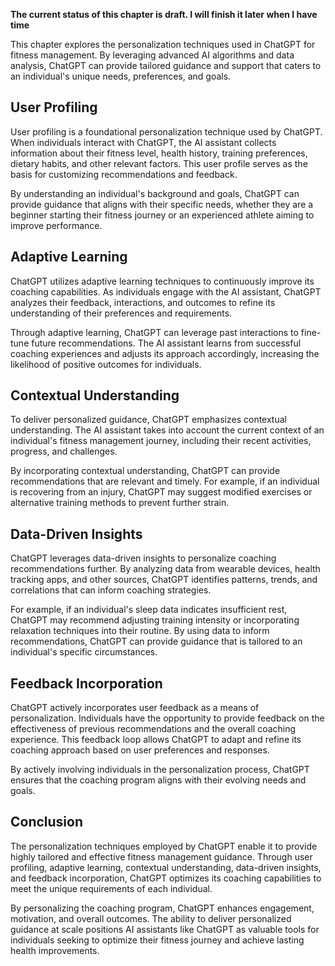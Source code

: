 **The current status of this chapter is draft. I will finish it later when I have time**

This chapter explores the personalization techniques used in ChatGPT for fitness management. By leveraging advanced AI algorithms and data analysis, ChatGPT can provide tailored guidance and support that caters to an individual's unique needs, preferences, and goals.

User Profiling
--------------

User profiling is a foundational personalization technique used by ChatGPT. When individuals interact with ChatGPT, the AI assistant collects information about their fitness level, health history, training preferences, dietary habits, and other relevant factors. This user profile serves as the basis for customizing recommendations and feedback.

By understanding an individual's background and goals, ChatGPT can provide guidance that aligns with their specific needs, whether they are a beginner starting their fitness journey or an experienced athlete aiming to improve performance.

Adaptive Learning
-----------------

ChatGPT utilizes adaptive learning techniques to continuously improve its coaching capabilities. As individuals engage with the AI assistant, ChatGPT analyzes their feedback, interactions, and outcomes to refine its understanding of their preferences and requirements.

Through adaptive learning, ChatGPT can leverage past interactions to fine-tune future recommendations. The AI assistant learns from successful coaching experiences and adjusts its approach accordingly, increasing the likelihood of positive outcomes for individuals.

Contextual Understanding
------------------------

To deliver personalized guidance, ChatGPT emphasizes contextual understanding. The AI assistant takes into account the current context of an individual's fitness management journey, including their recent activities, progress, and challenges.

By incorporating contextual understanding, ChatGPT can provide recommendations that are relevant and timely. For example, if an individual is recovering from an injury, ChatGPT may suggest modified exercises or alternative training methods to prevent further strain.

Data-Driven Insights
--------------------

ChatGPT leverages data-driven insights to personalize coaching recommendations further. By analyzing data from wearable devices, health tracking apps, and other sources, ChatGPT identifies patterns, trends, and correlations that can inform coaching strategies.

For example, if an individual's sleep data indicates insufficient rest, ChatGPT may recommend adjusting training intensity or incorporating relaxation techniques into their routine. By using data to inform recommendations, ChatGPT can provide guidance that is tailored to an individual's specific circumstances.

Feedback Incorporation
----------------------

ChatGPT actively incorporates user feedback as a means of personalization. Individuals have the opportunity to provide feedback on the effectiveness of previous recommendations and the overall coaching experience. This feedback loop allows ChatGPT to adapt and refine its coaching approach based on user preferences and responses.

By actively involving individuals in the personalization process, ChatGPT ensures that the coaching program aligns with their evolving needs and goals.

Conclusion
----------

The personalization techniques employed by ChatGPT enable it to provide highly tailored and effective fitness management guidance. Through user profiling, adaptive learning, contextual understanding, data-driven insights, and feedback incorporation, ChatGPT optimizes its coaching capabilities to meet the unique requirements of each individual.

By personalizing the coaching program, ChatGPT enhances engagement, motivation, and overall outcomes. The ability to deliver personalized guidance at scale positions AI assistants like ChatGPT as valuable tools for individuals seeking to optimize their fitness journey and achieve lasting health improvements.

